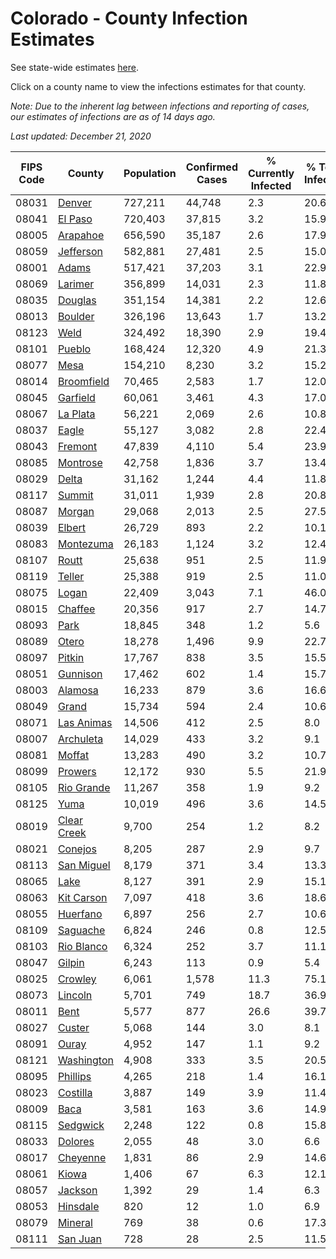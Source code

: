 # Colorado - County Infection Estimates

See state-wide estimates [here](/infections/us-co).

Click on a county name to view the infections estimates for that county.

*Note: Due to the inherent lag between infections and reporting of cases, our estimates of infections are as of 14 days ago.*

*Last updated: December 21, 2020*

|   FIPS Code |                     County |   Population |   Confirmed Cases |   % Currently Infected |   % Total Infected |
|-------------|----------------------------|--------------|-------------------|------------------------|--------------------|
|       08031 |           [Denver](denver) |      727,211 |            44,748 |                    2.3 |               20.6 |
|       08041 |         [El Paso](el-paso) |      720,403 |            37,815 |                    3.2 |               15.9 |
|       08005 |       [Arapahoe](arapahoe) |      656,590 |            35,187 |                    2.6 |               17.9 |
|       08059 |     [Jefferson](jefferson) |      582,881 |            27,481 |                    2.5 |               15.0 |
|       08001 |             [Adams](adams) |      517,421 |            37,203 |                    3.1 |               22.9 |
|       08069 |         [Larimer](larimer) |      356,899 |            14,031 |                    2.3 |               11.8 |
|       08035 |         [Douglas](douglas) |      351,154 |            14,381 |                    2.2 |               12.6 |
|       08013 |         [Boulder](boulder) |      326,196 |            13,643 |                    1.7 |               13.2 |
|       08123 |               [Weld](weld) |      324,492 |            18,390 |                    2.9 |               19.4 |
|       08101 |           [Pueblo](pueblo) |      168,424 |            12,320 |                    4.9 |               21.3 |
|       08077 |               [Mesa](mesa) |      154,210 |             8,230 |                    3.2 |               15.2 |
|       08014 |   [Broomfield](broomfield) |       70,465 |             2,583 |                    1.7 |               12.0 |
|       08045 |       [Garfield](garfield) |       60,061 |             3,461 |                    4.3 |               17.0 |
|       08067 |       [La Plata](la-plata) |       56,221 |             2,069 |                    2.6 |               10.8 |
|       08037 |             [Eagle](eagle) |       55,127 |             3,082 |                    2.8 |               22.4 |
|       08043 |         [Fremont](fremont) |       47,839 |             4,110 |                    5.4 |               23.9 |
|       08085 |       [Montrose](montrose) |       42,758 |             1,836 |                    3.7 |               13.4 |
|       08029 |             [Delta](delta) |       31,162 |             1,244 |                    4.4 |               11.8 |
|       08117 |           [Summit](summit) |       31,011 |             1,939 |                    2.8 |               20.8 |
|       08087 |           [Morgan](morgan) |       29,068 |             2,013 |                    2.5 |               27.5 |
|       08039 |           [Elbert](elbert) |       26,729 |               893 |                    2.2 |               10.1 |
|       08083 |     [Montezuma](montezuma) |       26,183 |             1,124 |                    3.2 |               12.4 |
|       08107 |             [Routt](routt) |       25,638 |               951 |                    2.5 |               11.9 |
|       08119 |           [Teller](teller) |       25,388 |               919 |                    2.5 |               11.0 |
|       08075 |             [Logan](logan) |       22,409 |             3,043 |                    7.1 |               46.0 |
|       08015 |         [Chaffee](chaffee) |       20,356 |               917 |                    2.7 |               14.7 |
|       08093 |               [Park](park) |       18,845 |               348 |                    1.2 |                5.6 |
|       08089 |             [Otero](otero) |       18,278 |             1,496 |                    9.9 |               22.7 |
|       08097 |           [Pitkin](pitkin) |       17,767 |               838 |                    3.5 |               15.5 |
|       08051 |       [Gunnison](gunnison) |       17,462 |               602 |                    1.4 |               15.7 |
|       08003 |         [Alamosa](alamosa) |       16,233 |               879 |                    3.6 |               16.6 |
|       08049 |             [Grand](grand) |       15,734 |               594 |                    2.4 |               10.6 |
|       08071 |   [Las Animas](las-animas) |       14,506 |               412 |                    2.5 |                8.0 |
|       08007 |     [Archuleta](archuleta) |       14,029 |               433 |                    3.2 |                9.1 |
|       08081 |           [Moffat](moffat) |       13,283 |               490 |                    3.2 |               10.7 |
|       08099 |         [Prowers](prowers) |       12,172 |               930 |                    5.5 |               21.9 |
|       08105 |   [Rio Grande](rio-grande) |       11,267 |               358 |                    1.9 |                9.2 |
|       08125 |               [Yuma](yuma) |       10,019 |               496 |                    3.6 |               14.5 |
|       08019 | [Clear Creek](clear-creek) |        9,700 |               254 |                    1.2 |                8.2 |
|       08021 |         [Conejos](conejos) |        8,205 |               287 |                    2.9 |                9.7 |
|       08113 |   [San Miguel](san-miguel) |        8,179 |               371 |                    3.4 |               13.3 |
|       08065 |               [Lake](lake) |        8,127 |               391 |                    2.9 |               15.1 |
|       08063 |   [Kit Carson](kit-carson) |        7,097 |               418 |                    3.6 |               18.6 |
|       08055 |       [Huerfano](huerfano) |        6,897 |               256 |                    2.7 |               10.6 |
|       08109 |       [Saguache](saguache) |        6,824 |               246 |                    0.8 |               12.5 |
|       08103 |   [Rio Blanco](rio-blanco) |        6,324 |               252 |                    3.7 |               11.1 |
|       08047 |           [Gilpin](gilpin) |        6,243 |               113 |                    0.9 |                5.4 |
|       08025 |         [Crowley](crowley) |        6,061 |             1,578 |                   11.3 |               75.1 |
|       08073 |         [Lincoln](lincoln) |        5,701 |               749 |                   18.7 |               36.9 |
|       08011 |               [Bent](bent) |        5,577 |               877 |                   26.6 |               39.7 |
|       08027 |           [Custer](custer) |        5,068 |               144 |                    3.0 |                8.1 |
|       08091 |             [Ouray](ouray) |        4,952 |               147 |                    1.1 |                9.2 |
|       08121 |   [Washington](washington) |        4,908 |               333 |                    3.5 |               20.5 |
|       08095 |       [Phillips](phillips) |        4,265 |               218 |                    1.4 |               16.1 |
|       08023 |       [Costilla](costilla) |        3,887 |               149 |                    3.9 |               11.4 |
|       08009 |               [Baca](baca) |        3,581 |               163 |                    3.6 |               14.9 |
|       08115 |       [Sedgwick](sedgwick) |        2,248 |               122 |                    0.8 |               15.8 |
|       08033 |         [Dolores](dolores) |        2,055 |                48 |                    3.0 |                6.6 |
|       08017 |       [Cheyenne](cheyenne) |        1,831 |                86 |                    2.9 |               14.6 |
|       08061 |             [Kiowa](kiowa) |        1,406 |                67 |                    6.3 |               12.1 |
|       08057 |         [Jackson](jackson) |        1,392 |                29 |                    1.4 |                6.3 |
|       08053 |       [Hinsdale](hinsdale) |          820 |                12 |                    1.0 |                6.9 |
|       08079 |         [Mineral](mineral) |          769 |                38 |                    0.6 |               17.3 |
|       08111 |       [San Juan](san-juan) |          728 |                28 |                    2.5 |               11.5 |